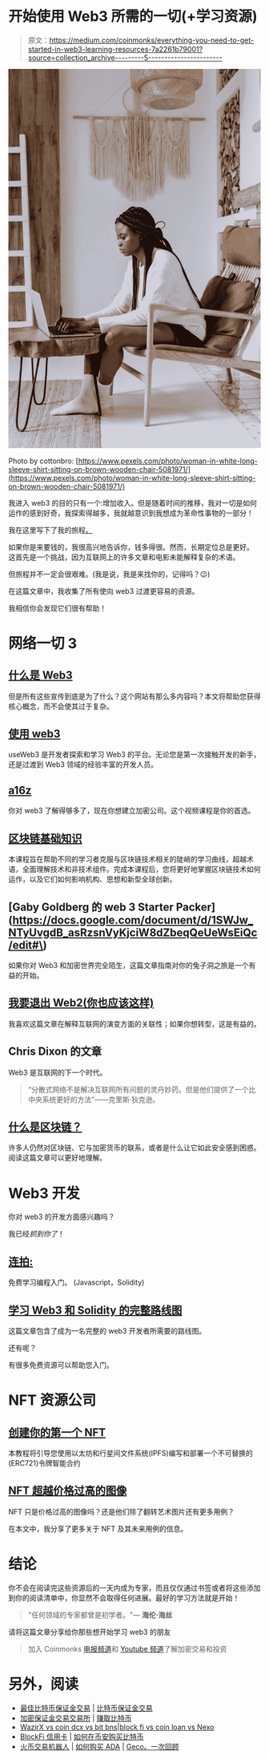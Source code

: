 # 开始使用 Web3 所需的一切(+学习资源)

> 原文：<https://medium.com/coinmonks/everything-you-need-to-get-started-in-web3-learning-resources-7a2261b79001?source=collection_archive---------5----------------------->

![](img/fd6080c091512e3e0e4321f8cedbab7d.png)

Photo by cottonbro: [https://www.pexels.com/photo/woman-in-white-long-sleeve-shirt-sitting-on-brown-wooden-chair-5081971/](https://www.pexels.com/photo/woman-in-white-long-sleeve-shirt-sitting-on-brown-wooden-chair-5081971/)

我进入 web3 的目的只有一个:增加收入。但是随着时间的推移，我对一切是如何运作的感到好奇，我探索得越多，我就越意识到我想成为革命性事物的一部分！

我在这里写下了我的旅程[。](https://abeabimbola.medium.com/my-journey-so-far-transitioning-into-web3-as-a-marketer-ada3708c89ca)

如果你是来要钱的，我很高兴地告诉你，钱多得很。然而，长期定位总是更好。
这首先是一个挑战，因为互联网上的许多文章和电影未能解释复杂的术语。

但旅程并不一定会很艰难。(我是说，我是来找你的，记得吗？😉)

在这篇文章中，我收集了所有使向 web3 过渡更容易的资源。

我相信你会发现它们很有帮助！

# 网络一切 3

## [什么是 Web3](https://learn.rabbithole.gg/Blockchain-Basics-f6670e7029934a5b955c6fe08f2593a0)

但是所有这些宣传到底是为了什么？这个网站有那么多内容吗？本文将帮助您获得核心概念，而不会使其过于复杂。

## [使用 web3](https://www.useweb3.xyz/)

useWeb3 是开发者探索和学习 Web3 的平台。无论您是第一次接触开发的新手，还是过渡到 Web3 领域的经验丰富的开发人员。

## [a16z](https://a16z.com/crypto-startup-school/)

你对 web3 了解得够多了，现在你想建立加密公司。这个视频课程是你的首选。

## [区块链基础知识](https://blockchain.berkeley.edu/courses/)

本课程旨在帮助不同的学习者克服与区块链技术相关的陡峭的学习曲线，超越术语，全面理解技术和非技术组件。完成本课程后，您将更好地掌握区块链技术如何运作，以及它们如何影响机构、思想和新型全球创新。

## [Gaby Goldberg 的 web 3 Starter Packer](https://docs.google.com/document/d/1SWJw_NTyUvgdB_asRzsnVyKjciW8dZbeqQeUeWsEiQc/edit#\)

如果你对 Web3 和加密世界完全陌生，这篇文章指南对你的兔子洞之旅是一个有益的开始。

## [我要退出 Web2(你也应该这样)](https://ff.mirror.xyz/bZ8GAWV25WkuRwe1Tftqgy0xV-7Y7VHeRUWbDcpuQVo)

我喜欢这篇文章在解释互联网的演变方面的关联性；如果你想转型，这是有益的。

## Chris Dixon 的文章

Web3 是互联网的下一个时代。

> “分散式网络不是解决互联网所有问题的灵丹妙药。但是他们提供了一个比中央系统更好的方法”——克里斯·狄克逊。

## [什么是区块链？](https://learn.rabbithole.gg/Blockchain-Basics-f6670e7029934a5b955c6fe08f2593a0)

许多人仍然对区块链、它与加密货币的联系，或者是什么让它如此安全感到困惑。阅读这篇文章可以更好地理解。

# Web3 开发

你对 web3 的开发方面感兴趣吗？

我已经*抓到你了*！

## [连拍:](https://www.chainshot.com/)

免费学习编程入门。
(Javascript，Solidity)

## [学习 Web3 和 Solidity 的完整路线图](https://vitto.cc/web3-and-solidity-smart-contracts-development-roadmap/)

这篇文章包含了成为一名完整的 web3 开发者所需要的路线图。

还有呢？

有很多免费资源可以帮助您入门。

# NFT 资源公司

## [创建你的第一个 NFT](https://www.web3.university/article/how-to-create-an-nft)

本教程将引导您使用以太坊和行星间文件系统(IPFS)编写和部署一个不可替换的(ERC721)令牌智能合约

## [NFT 超越价格过高的图像](/coinmonks/nfts-are-beyond-overpriced-images-27a5e298dab9)

NFT 只是价格过高的图像吗？还是他们除了翻转艺术图片还有更多用例？

在本文中，我分享了更多关于 NFT 及其未来用例的信息。

# 结论

你不会在阅读完这些资源后的一天内成为专家，而且仅仅通过书签或者将这些添加到你的阅读清单中，你显然不会取得任何进展。最好的学习方法就是开始！

> "任何领域的专家都曾是初学者。"— **海伦·海丝**

请将这篇文章分享给你那些想开始学习 web3 的朋友

> 加入 Coinmonks [电报频道](https://t.me/coincodecap)和 [Youtube 频道](https://www.youtube.com/c/coinmonks/videos)了解加密交易和投资

# 另外，阅读

*   [最佳比特币保证金交易](/coinmonks/bitcoin-margin-trading-exchange-bcbfcbf7b8e3) | [比特币保证金交易](https://coincodecap.com/bityard-margin-trading)
*   [加密保证金交易交易所](/coinmonks/crypto-margin-trading-exchanges-428b1f7ad108) | [赚取比特币](/coinmonks/earn-bitcoin-6e8bd3c592d9)
*   [WazirX vs coin dcx vs bit bns](/coinmonks/wazirx-vs-coindcx-vs-bitbns-149f4f19a2f1)|[block fi vs coin loan vs Nexo](/coinmonks/blockfi-vs-coinloan-vs-nexo-cb624635230d)
*   [BlockFi 信用卡](https://coincodecap.com/blockfi-credit-card) | [如何在币安购买比特币](https://coincodecap.com/buy-bitcoin-binance)
*   [火币交易机器人](https://coincodecap.com/huobi-trading-bot) | [如何购买 ADA](https://coincodecap.com/buy-ada-cardano) | [Geco。一次回顾](https://coincodecap.com/geco-one-review)